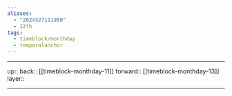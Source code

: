 ```yaml
---
aliases:
  - "2024327111950"
  - 12th
tags:
  - timeblock/monthday
  - temporalanchor
---
```




***

up:: 
back:: [[timeblock-monthday-11]]
forward:: [[timeblock-monthday-13]]
layer:: 

***

